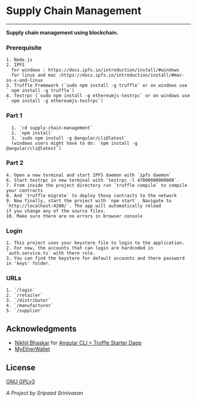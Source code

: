 # Supply Chain Management
	
 	
 ------------------------		

__Supply chain management using blockchain.__

### Prerequisite

    1. Node.js
    2. IPFS
      for windows : https://docs.ipfs.io/introduction/install/#windows
      for linux and mac :https://docs.ipfs.io/introduction/install/#mac-os-x-and-linux
    3. Truffle Framework (`sudo npm install -g truffle` or on windows use ` npm install -g truffle`)
    4. Testrpc (`sudo npm install -g ethereumjs-testrpc` or on windows use ` npm install -g ethereumjs-testrpc`)

### Part 1

      1. `cd supply-chain-management`
      2. `npm install`
      3. `sudo npm install -g @angular/cli@latest`
      (windows users might have to do: `npm install -g @angular/cli@latest`)

### Part 2

    4. Open a new terminal and start IPFS daemon with `ipfs daemon`
    6. Start testrpc in new terminal with `testrpc -l 47000000000000`.
    7. From inside the project directory run `truffle compile` to compile your contracts
    8. And `truffle migrate` to deploy those contracts to the network
    9. Now finally, start the project with `npm start`. Navigate to `http://localhost:4200/`. The app will automatically reload             if you change any of the source files.
    10. Make sure there are no errors in browser console

### Login

    1. This project uses your keystore file to login to the application.
    2. For now, the accounts that can login are hardcoded in `auth.service.ts` with there role.
    3. You can find the keystore for default accounts and there password in 'keys' folder.

### URLs

    1. `/login`
    2. `/retailer`
    3. `/distributor`
    4. `/manufacturer`
    5. `/supplier`

## Acknowledgments

* [Nikhil Bhaskar](https://github.com/Nikhil22) for [Angular CLI + Truffle Starter Dapp](https://github.com/Nikhil22/angular4-truffle-starter-dapp)
* [MyEtherWallet](https://github.com/kvhnuke/etherwallet)


## License

[GNU GPLv3](./LICENSE)


*A Project by Sripaad Srinivasan*
